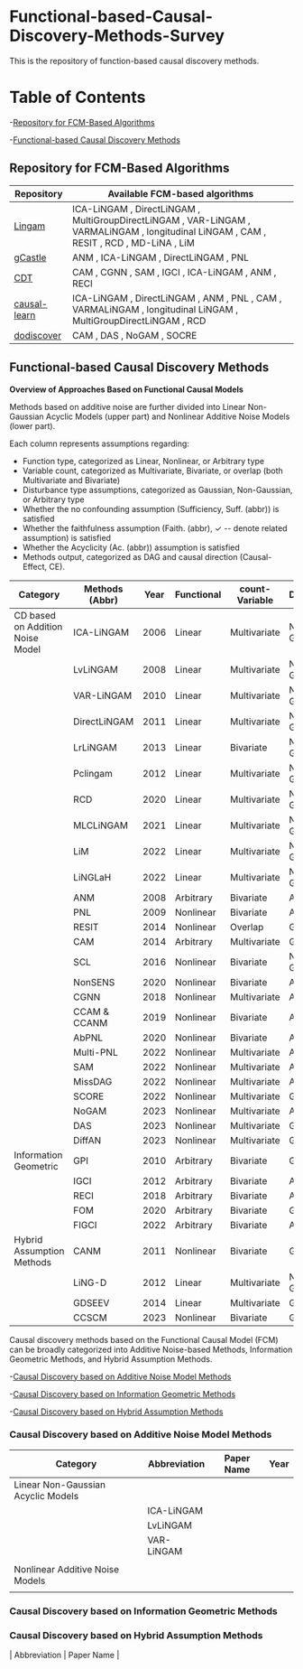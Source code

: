 # Functional-based-Causal-Discovery-Methods-Survey

This is the repository of function-based causal discovery methods.

# Table of Contents
-[Repository for FCM-Based Algorithms](#FCM-Based-repository)

-[Functional-based Causal Discovery Methods](#FCM-Based-Methods)

## Repository for FCM-Based Algorithms <a name="FCM-Based-repository"></a>

| Repository         | Available FCM-based algorithms                                                                                                                                                                               |
|--------------------|--------------------------------------------------------------------------------------------------------------------------------------------------------------------------------------------------------------------|
| [Lingam](https://sites.google.com/view/sshimizu06/lingam)         | ICA-LiNGAM , DirectLiNGAM , MultiGroupDirectLiNGAM , VAR-LiNGAM , VARMALiNGAM , longitudinal LiNGAM , CAM , RESIT , RCD , MD-LiNA , LiM                             | 
| [gCastle](https://github.com/huawei-noah/trustworthyAI)       | ANM , ICA-LiNGAM , DirectLiNGAM , PNL                                                                                                                                                       |
| [CDT](https://github.com/FenTechSolutions/CausalDiscoveryToolbox)            | CAM , CGNN , SAM , IGCI , ICA-LiNGAM , ANM , RECI                                                                                                                             |
| [causal-learn](https://github.com/py-why/causal-learn)   | ICA-LiNGAM , DirectLiNGAM , ANM , PNL , CAM , VARMALiNGAM , longitudinal LiNGAM , MultiGroupDirectLiNGAM , RCD                                                         |
| [dodiscover](https://github.com/py-why/dodiscover)    | CAM , DAS , NoGAM , SOCRE                                                                                                                                                                  |

## Functional-based Causal Discovery Methods <a name="FCM-Based-Methods"></a>

**Overview of Approaches Based on Functional Causal Models**

Methods based on additive noise are further divided into Linear Non-Gaussian Acyclic Models (upper part) and Nonlinear Additive Noise Models (lower part).

Each column represents assumptions regarding:
- Function type, categorized as Linear, Nonlinear, or Arbitrary type
- Variable count, categorized as Multivariate, Bivariate, or overlap (both Multivariate and Bivariate)
- Disturbance type assumptions, categorized as Gaussian, Non-Gaussian, or Arbitrary type
- Whether the no confounding assumption (Sufficiency, Suff. (abbr)) is satisfied
- Whether the faithfulness assumption (Faith. (abbr), ✓ -- denote related assumption) is satisfied
- Whether the Acyclicity (Ac. (abbr)) assumption is satisfied
- Methods output, categorized as DAG and causal direction (Causal-Effect, CE).


| Category                                 | Methods (Abbr) | Year | Functional | count-Variable | Disturbance | Suff. | Faith. | Ac. | Output |
|------------------------------------------|-----------------|------|------------|----------------|-------------|-------|--------|-----|--------|
| CD based on Addition Noise Model          | ICA-LiNGAM      | 2006 | Linear     | Multivariate   | Non-Gaussian | ✓     | ✓      | ✓   | DAG    |
|                                          | LvLiNGAM        | 2008 | Linear     | Multivariate   | Non-Gaussian | ✗     | ✓      | ✓   | DAG    |
|                                          | VAR-LiNGAM      | 2010 | Linear     | Multivariate   | Non-Gaussian | ✓     | ✓      | ✓   | DAG    |
|                                          | DirectLiNGAM    | 2011 | Linear     | Multivariate   | Non-Gaussian | ✓     | ✓      | ✓   | DAG    |
|                                          | LrLiNGAM        | 2013 | Linear     | Bivariate      | Non-Gaussian | ✓     | ✓      | ✓   | CE     |
|                                          | Pclingam        | 2012 | Linear     | Multivariate   | Non-Gaussian | ✓     | ✓      | ✓   | DAG    |
|                                          | RCD             | 2020 | Linear     | Multivariate   | Non-Gaussian | ✗     | ✓      | ✓   | DAG    |
|                                          | MLCLiNGAM       | 2021 | Linear     | Multivariate   | Non-Gaussian | ✗     | ✓      | ✓   | DAG    |
|                                          | LiM             | 2022 | Linear     | Multivariate   | Non-Gaussian | ✓     | ✓      | ✓   | DAG    |
|                                          | LiNGLaH         | 2022 | Linear     | Multivariate   | Non-Gaussian | ✗     | ✓      | ✓   | DAG    |
|                                          | ANM             | 2008 | Arbitrary  | Bivariate      | Arbitrary    | ✓     | ✓      | ✓   | CE     |
|                                          | PNL             | 2009 | Nonlinear  | Bivariate      | Arbitrary    | ✓     | ✓      | ✓   | CE     |
|                                          | RESIT           | 2014 | Nonlinear  | Overlap         | Gaussian     | ✓     | ✓      | ✓   | Overlap |
|                                          | CAM             | 2014 | Arbitrary  | Multivariate   | Gaussian     | ✓     | ✓      | ✓   | DAG    |
|                                          | SCL             | 2016 | Nonlinear  | Bivariate      | Non-Gaussian | ✓     | ✓      | ✓   | CE     |
|                                          | NonSENS         | 2020 | Nonlinear  | Bivariate      | Arbitrary    | ✓     | ✓      | ✓   | CE     |
|                                          | CGNN            | 2018 | Nonlinear  | Multivariate   | Arbitrary    | ✓     | ✓      | ✓   | DAG    |
|                                          | CCAM & CCANM    | 2019 | Nonlinear  | Bivariate      | Arbitrary    | ✗     | ✓      | ✓   | CE     |
|                                          | AbPNL           | 2020 | Nonlinear  | Bivariate      | Arbitrary    | ✓     | ✓      | ✓   | CE     |
|                                          | Multi-PNL        | 2022 | Nonlinear  | Multivariate   | Arbitrary    | ✓     | ✓      | ✓   | DAG    |
|                                          | SAM             | 2022 | Nonlinear  | Multivariate   | Arbitrary    | ✓     | ✓      | ✓   | DAG    |
|                                          | MissDAG         | 2022 | Nonlinear  | Multivariate   | Arbitrary    | ✓     | ✓      | ✓   | DAG    |
|                                          | SCORE           | 2022 | Nonlinear  | Multivariate   | Gaussian     | ✓     | ✓      | ✓   | DAG    |
|                                          | NoGAM           | 2023 | Nonlinear  | Multivariate   | Arbitrary    | ✓     | ✓      | ✓   | DAG    |
|                                          | DAS             | 2023 | Nonlinear  | Multivariate   | Gaussian     | ✓     | ✓      | ✓   | DAG    |
|                                          | DiffAN          | 2023 | Nonlinear  | Multivariate   | Gaussian     | ✓     | ✓      | ✓   | DAG    |
| Information Geometric                     | GPI             | 2010 | Arbitrary  | Bivariate      | Gaussian     | ✓     | ✓      | ✓   | CE     |
|                                          | IGCI            | 2012 | Arbitrary  | Bivariate      | Arbitrary    | ✓     | ✓      | ✓   | CE     |
|                                          | RECI            | 2018 | Arbitrary  | Bivariate      | Arbitrary    | ✓     | ✓      | ✓   | CE     |
|                                          | FOM             | 2020 | Arbitrary  | Bivariate      | Gaussian     | ✓     | ✓      | ✓   | CE     |
|                                          | FIGCI           | 2022 | Arbitrary  | Bivariate      | Arbitrary    | ✓     | ✓      | ✓   | CE     |
| Hybrid Assumption Methods                  | CANM            | 2011 | Nonlinear  | Bivariate      | Gaussian     | ✓     | ✓      | ✗   | CE     |
|                                          | LiNG-D          | 2012 | Linear     | Multivariate   | Non-Gaussian | ✓     | ✓      | ✗   | DAG    |
|                                          | GDSEEV          | 2014 | Linear     | Multivariate   | Gaussian     | ✓     | ✓      | ✓   | DAG    |
|                                          | CCSCM           | 2023 | Nonlinear  | Bivariate      | Gaussian     | ✗     | ✓      | ✗   | CE     |

Causal discovery methods based on the Functional Causal Model (FCM) can be broadly categorized into Additive Noise-based Methods, Information Geometric Methods, and Hybrid Assumption Methods.

-[Causal Discovery based on Additive Noise Model Methods](#ANM-methods)

-[Causal Discovery based on Information Geometric Methods](#IG-methods)

-[Causal Discovery based on Hybrid Assumption Methods](#HS-methods)

### Causal Discovery based on Additive Noise Model Methods <a name="ANM-methods"></a>

|Category | Abbreviation | Paper Name | Year
| ---------------------------------|------------------|-------------------------------------------------------------------------------------------|----------------------------------
|Linear Non-Gaussian Acyclic Models|
|                                  | ICA-LiNGAM       | 
|                                  | LvLiNGAM         |
|                                  | VAR-LiNGAM       |
|                                  |                  |
|Nonlinear Additive Noise Models   |
|                                  |



### Causal Discovery based on Information Geometric Methods <a name="IG-methods"></a>

### Causal Discovery based on Hybrid Assumption Methods <a name="HS-methods"></a>

| Abbreviation | Paper Name | 

